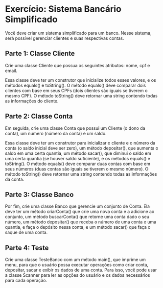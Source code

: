 # Exercício: Sistema Bancário Simplificado

Você deve criar um sistema simplificado para um banco. Nesse sistema, será possível gerenciar clientes e suas respectivas contas.

## Parte 1: Classe Cliente

Crie uma classe Cliente que possua os seguintes atributos: nome, cpf e email.

Essa classe deve ter um construtor que inicialize todos esses valores, e os métodos equals() e toString(). O método equals() deve comparar dois clientes com base em seus CPFs (dois clientes são iguais se tiverem o mesmo CPF). O método toString() deve retornar uma string contendo todas as informações do cliente.

## Parte 2: Classe Conta

Em seguida, crie uma classe Conta que possui um Cliente (o dono da conta), um numero (número da conta) e um saldo.

Essa classe deve ter um construtor para inicializar o cliente e o número da conta (o saldo inicial deve ser zero), um método depositar(), que aumenta o saldo em uma certa quantia, um método sacar(), que diminui o saldo em uma certa quantia (se houver saldo suficiente), e os métodos equals() e toString(). O método equals() deve comparar duas contas com base em seus números (duas contas são iguais se tiverem o mesmo número). O método toString() deve retornar uma string contendo todas as informações da conta.

## Parte 3: Classe Banco

Por fim, crie uma classe Banco que gerencie um conjunto de Conta. Ela deve ter um método criarConta() que crie uma nova conta e a adicione ao conjunto, um método buscarConta() que retorne uma conta dado o seu número, um método depositar() que receba o número de uma conta e uma quantia, e faça o depósito nessa conta, e um método sacar() que faça o saque de uma conta.

## Parte 4: Teste

Crie uma classe TesteBanco com um método main(), que imprime um menu, para que o usuário possa executar operações como criar conta, depositar, sacar e exibir os dados de uma conta. Para isso, você pode usar a classe Scanner para ler as opções do usuário e os dados necessários para cada operação.